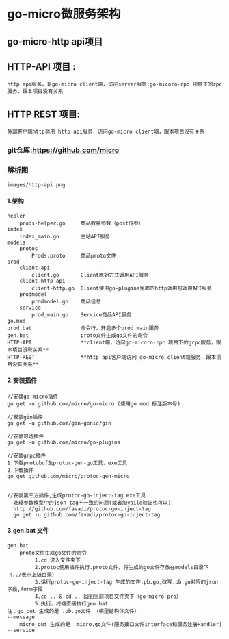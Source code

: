 # go-micro微服务架构
## go-micro-http api项目
## HTTP-API 项目 :
    http api服务，是go-micro client端，访问server服务:go-micoro-rpc 项目下的rpc服务，跟本项目没有关系
## HTTP REST 项目:
    外部客户端http调用 http api服务，访问go-micro client端，跟本项目没有关系
    
### git仓库:https://github.com/micro

### 解析图
```text
images/http-api.png
```

#### 1.架构
```text
hepler
    prods-helper.go     商品数量参数（post传参）
index
    index_main.go       主站API服务
models
    protos
        Prods.proto     商品proto文件
prod
    client-api
        client.go       Client原始方式调用API服务
    client-http-api 
        client-http.go  Client使用go-plugins里面的http调用包调用API服务
    prodmodel
        prodmodel.go    商品信息
    service 
        prod_main.go    Service商品API服务
go.mod
prod.bat                命令行，开启多个prod_main服务
gen.bat                 proto文件生成go文件的命令
HTTP-API                **client端，访问go-micoro-rpc 项目下的grpc服务，跟本项目没有关系**
HTTP-REST               **http api客户端访问 go-micro client端服务，跟本项目没有关系**
```

#### 2.安装插件
```text
//安装go-micro插件
go get -u github.com/micro/go-micro (使用go mod 标注版本号)

//安装gin插件
go get -u github.com/gin-gonic/gin

//安装可选插件
go get -u github.com/micro/go-plugins

//安装grpc插件
1.下载protobuf及protoc-gen-go工具，exe工具
2.下载插件
go get github.com/micro/protoc-gen-micro


//安装第三方插件,生成protoc-go-inject-tag.exe工具
  处理参数模型中的json tag不一致的问题(或者加vaild验证也可以)
  http://github.com/favadi/protoc-go-inject-tag
  go get -u github.com/favadi/protoc-go-inject-tag        
```

#### 3.gen.bat 文件
```text
gen.bat                 
    proto文件生成go文件的命令
         1.cd 进入文件夹下
         2.protoc使用插件执行.proto文件，将生成的go文件存放在models目录下（../表示上级目录）
         3.运行protoc-go-inject-tag 生成的文件.pb.go,改写.pb.go对应的json字段,form字段
         4.cd .. & cd .. 回到当前项目文件夹下（go-micro-pro）
         5.执行，终端直接执行gen.bat
注：go_out 生成的是 .pb.go文件 （模型结构体文件）                                   --message
    micro_out 生成的是 .micro.go文件(服务接口文件interface和服务注册Handler)        --service
```

